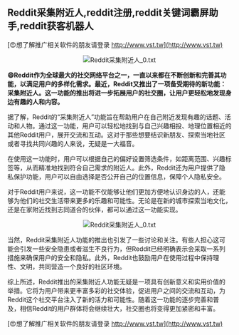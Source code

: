 ## **Reddit采集附近人,reddit注册,reddit关键词霸屏助手,reddit获客机器人**

[😍想了解推广相关软件的朋友请登录 http://www.vst.tw](http://www.vst.tw)

 <center><img src="https://vst.tw/MP4/tuiguang/png/8.png" alt="Reddit采集附近人_0.txt"></center>

**😄Reddit作为全球最大的社交网络平台之一，一直以来都在不断创新和完善其功能，以满足用户的多样化需求。最近，Reddit又推出了一项备受期待的新功能：采集附近人。这一功能的推出将进一步拓展用户的社交圈，让用户更轻松地发现身边有趣的人和内容。**

据了解，Reddit的“采集附近人”功能旨在帮助用户在自己附近发现有趣的话题、活动和人物。通过这一功能，用户可以轻松地找到与自己兴趣相投、地理位置相近的其他Reddit用户，展开交流和互动。这对于那些想要结识新朋友、探索当地社区或者寻找共同兴趣的人来说，无疑是一大福音。

在使用这一功能时，用户可以根据自己的偏好设置筛选条件，如距离范围、兴趣标签等，从而精准地找到符合自己需求的附近人。此外，Reddit还为用户提供了隐私保护功能，用户可以自由选择是否公开自己的位置信息，保障个人隐私安全。

对于Reddit用户来说，这一功能不仅能够让他们更加方便地认识身边的人，还能够为他们的社交生活带来更多的乐趣和可能性。无论是在新的城市探索当地文化，还是在家附近找到志同道合的伙伴，都可以通过这一功能实现。

 <center><img src="https://vst.tw/MP4/tuiguang/png/1.png" alt="Reddit采集附近人_0.txt"></center>

当然，Reddit采集附近人功能的推出也引发了一些讨论和关注。有些人担心这可能会引发一些安全隐患或者滋生不良行为，但Reddit已经明确表示会采取一系列措施来确保用户的安全和隐私。此外，Reddit也鼓励用户在使用过程中保持理性、文明，共同营造一个良好的社区环境。

综上所述，Reddit推出的采集附近人功能无疑是一项具有创新意义和实用价值的举措。它将为用户带来更丰富多彩的社交体验，促进用户之间的交流和互动，为Reddit这个社交平台注入了新的活力和可能性。随着这一功能的逐步完善和普及，相信Reddit的用户群体将会继续壮大，社交圈也将变得更加紧密和丰富。

[😍想了解推广相关软件的朋友请登录 http://www.vst.tw](http://www.vst.tw)



